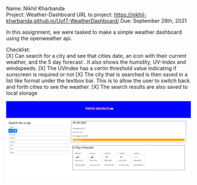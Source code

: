 Name: Nikhil Kharbanda  
Project: Weather-Dashboard
URL to project: https://nikhil-kharbanda.github.io/UofT-WeatherDashboard/
Due: September 28th, 2021  

In this assignment, we were tasked to make a simple weather dashboard using the openweather api.  

Checklist:  
[X] Can search for a city and see that cities date, an icon with their current weather, and the 5 day forecast . It also shows the humidity, UV-Index and windspeeds.
[X] The UVIndex has a certin threshold value indicating if sunscreen is required or not
[X] The city that is searched is then saved in a list like format under the textbox bar. This is to allow the user to switch back and forth cities to see the weather.
[X] The search results are also saved to local storage

![Sample weather dashbord](assets/imgs/Capture.PNG)
